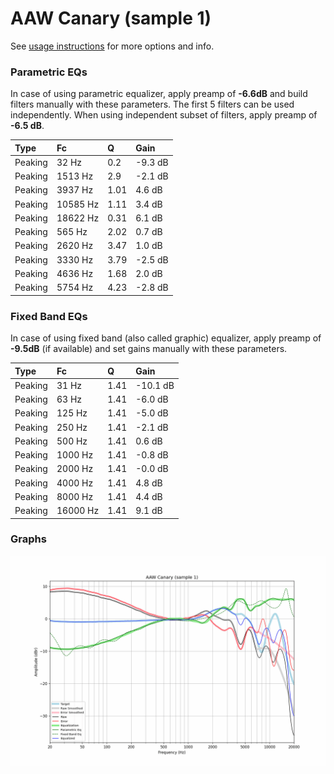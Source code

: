 # AAW Canary (sample 1)
See [usage instructions](https://github.com/jaakkopasanen/AutoEq#usage) for more options and info.

### Parametric EQs
In case of using parametric equalizer, apply preamp of **-6.6dB** and build filters manually
with these parameters. The first 5 filters can be used independently.
When using independent subset of filters, apply preamp of **-6.5 dB**.

| Type    | Fc       |    Q | Gain    |
|:--------|:---------|:-----|:--------|
| Peaking | 32 Hz    | 0.2  | -9.3 dB |
| Peaking | 1513 Hz  | 2.9  | -2.1 dB |
| Peaking | 3937 Hz  | 1.01 | 4.6 dB  |
| Peaking | 10585 Hz | 1.11 | 3.4 dB  |
| Peaking | 18622 Hz | 0.31 | 6.1 dB  |
| Peaking | 565 Hz   | 2.02 | 0.7 dB  |
| Peaking | 2620 Hz  | 3.47 | 1.0 dB  |
| Peaking | 3330 Hz  | 3.79 | -2.5 dB |
| Peaking | 4636 Hz  | 1.68 | 2.0 dB  |
| Peaking | 5754 Hz  | 4.23 | -2.8 dB |

### Fixed Band EQs
In case of using fixed band (also called graphic) equalizer, apply preamp of **-9.5dB**
(if available) and set gains manually with these parameters.

| Type    | Fc       |    Q | Gain     |
|:--------|:---------|:-----|:---------|
| Peaking | 31 Hz    | 1.41 | -10.1 dB |
| Peaking | 63 Hz    | 1.41 | -6.0 dB  |
| Peaking | 125 Hz   | 1.41 | -5.0 dB  |
| Peaking | 250 Hz   | 1.41 | -2.1 dB  |
| Peaking | 500 Hz   | 1.41 | 0.6 dB   |
| Peaking | 1000 Hz  | 1.41 | -0.8 dB  |
| Peaking | 2000 Hz  | 1.41 | -0.0 dB  |
| Peaking | 4000 Hz  | 1.41 | 4.8 dB   |
| Peaking | 8000 Hz  | 1.41 | 4.4 dB   |
| Peaking | 16000 Hz | 1.41 | 9.1 dB   |

### Graphs
![](./AAW%20Canary%20(sample%201).png)
